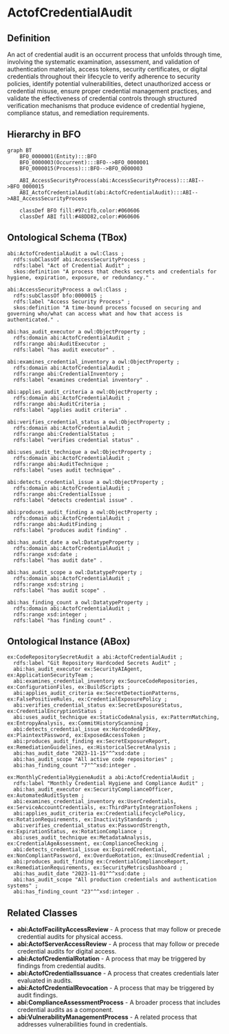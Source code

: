 # ActofCredentialAudit

## Definition
An act of credential audit is an occurrent process that unfolds through time, involving the systematic examination, assessment, and validation of authentication materials, access tokens, security certificates, or digital credentials throughout their lifecycle to verify adherence to security policies, identify potential vulnerabilities, detect unauthorized access or credential misuse, ensure proper credential management practices, and validate the effectiveness of credential controls through structured verification mechanisms that produce evidence of credential hygiene, compliance status, and remediation requirements.

## Hierarchy in BFO
```mermaid
graph BT
    BFO_0000001(Entity):::BFO
    BFO_0000003(Occurrent):::BFO-->BFO_0000001
    BFO_0000015(Process):::BFO-->BFO_0000003
    
    ABI_AccessSecurityProcess(abi:AccessSecurityProcess):::ABI-->BFO_0000015
    ABI_ActofCredentialAudit(abi:ActofCredentialAudit):::ABI-->ABI_AccessSecurityProcess
    
    classDef BFO fill:#97c1fb,color:#060606
    classDef ABI fill:#48DD82,color:#060606
```

## Ontological Schema (TBox)
```turtle
abi:ActofCredentialAudit a owl:Class ;
  rdfs:subClassOf abi:AccessSecurityProcess ;
  rdfs:label "Act of Credential Audit" ;
  skos:definition "A process that checks secrets and credentials for hygiene, expiration, exposure, or redundancy." .

abi:AccessSecurityProcess a owl:Class ;
  rdfs:subClassOf bfo:0000015 ;
  rdfs:label "Access Security Process" ;
  skos:definition "A time-bound process focused on securing and governing who/what can access what and how that access is authenticated." .

abi:has_audit_executor a owl:ObjectProperty ;
  rdfs:domain abi:ActofCredentialAudit ;
  rdfs:range abi:AuditExecutor ;
  rdfs:label "has audit executor" .

abi:examines_credential_inventory a owl:ObjectProperty ;
  rdfs:domain abi:ActofCredentialAudit ;
  rdfs:range abi:CredentialInventory ;
  rdfs:label "examines credential inventory" .

abi:applies_audit_criteria a owl:ObjectProperty ;
  rdfs:domain abi:ActofCredentialAudit ;
  rdfs:range abi:AuditCriteria ;
  rdfs:label "applies audit criteria" .

abi:verifies_credential_status a owl:ObjectProperty ;
  rdfs:domain abi:ActofCredentialAudit ;
  rdfs:range abi:CredentialStatus ;
  rdfs:label "verifies credential status" .

abi:uses_audit_technique a owl:ObjectProperty ;
  rdfs:domain abi:ActofCredentialAudit ;
  rdfs:range abi:AuditTechnique ;
  rdfs:label "uses audit technique" .

abi:detects_credential_issue a owl:ObjectProperty ;
  rdfs:domain abi:ActofCredentialAudit ;
  rdfs:range abi:CredentialIssue ;
  rdfs:label "detects credential issue" .

abi:produces_audit_finding a owl:ObjectProperty ;
  rdfs:domain abi:ActofCredentialAudit ;
  rdfs:range abi:AuditFinding ;
  rdfs:label "produces audit finding" .

abi:has_audit_date a owl:DatatypeProperty ;
  rdfs:domain abi:ActofCredentialAudit ;
  rdfs:range xsd:date ;
  rdfs:label "has audit date" .

abi:has_audit_scope a owl:DatatypeProperty ;
  rdfs:domain abi:ActofCredentialAudit ;
  rdfs:range xsd:string ;
  rdfs:label "has audit scope" .

abi:has_finding_count a owl:DatatypeProperty ;
  rdfs:domain abi:ActofCredentialAudit ;
  rdfs:range xsd:integer ;
  rdfs:label "has finding count" .
```

## Ontological Instance (ABox)
```turtle
ex:CodeRepositorySecretAudit a abi:ActofCredentialAudit ;
  rdfs:label "Git Repository Hardcoded Secrets Audit" ;
  abi:has_audit_executor ex:SecurityAIAgent, ex:ApplicationSecurityTeam ;
  abi:examines_credential_inventory ex:SourceCodeRepositories, ex:ConfigurationFiles, ex:BuildScripts ;
  abi:applies_audit_criteria ex:SecretDetectionPatterns, ex:FalsePositiveRules, ex:CredentialExposurePolicy ;
  abi:verifies_credential_status ex:SecretExposureStatus, ex:CredentialEncryptionStatus ;
  abi:uses_audit_technique ex:StaticCodeAnalysis, ex:PatternMatching, ex:EntropyAnalysis, ex:CommitHistoryScanning ;
  abi:detects_credential_issue ex:HardcodedAPIKey, ex:PlaintextPassword, ex:ExposedAccessToken ;
  abi:produces_audit_finding ex:SecretExposureReport, ex:RemediationGuidelines, ex:HistoricalSecretAnalysis ;
  abi:has_audit_date "2023-11-15"^^xsd:date ;
  abi:has_audit_scope "All active code repositories" ;
  abi:has_finding_count "7"^^xsd:integer .

ex:MonthlyCredentialHygieneAudit a abi:ActofCredentialAudit ;
  rdfs:label "Monthly Credential Hygiene and Compliance Audit" ;
  abi:has_audit_executor ex:SecurityComplianceOfficer, ex:AutomatedAuditSystem ;
  abi:examines_credential_inventory ex:UserCredentials, ex:ServiceAccountCredentials, ex:ThirdPartyIntegrationTokens ;
  abi:applies_audit_criteria ex:CredentialLifecyclePolicy, ex:RotationRequirements, ex:InactivityStandards ;
  abi:verifies_credential_status ex:PasswordStrength, ex:ExpirationStatus, ex:RotationCompliance ;
  abi:uses_audit_technique ex:MetadataAnalysis, ex:CredentialAgeAssessment, ex:ComplianceChecking ;
  abi:detects_credential_issue ex:ExpiredCredential, ex:NonCompliantPassword, ex:OverdueRotation, ex:UnusedCredential ;
  abi:produces_audit_finding ex:CredentialComplianceReport, ex:RemediationRequirements, ex:SecurityMetricsDashboard ;
  abi:has_audit_date "2023-11-01"^^xsd:date ;
  abi:has_audit_scope "All production credentials and authentication systems" ;
  abi:has_finding_count "23"^^xsd:integer .
```

## Related Classes
- **abi:ActofFacilityAccessReview** - A process that may follow or precede credential audits for physical access.
- **abi:ActofServerAccessReview** - A process that may follow or precede credential audits for digital access.
- **abi:ActofCredentialRotation** - A process that may be triggered by findings from credential audits.
- **abi:ActofCredentialIssuance** - A process that creates credentials later evaluated in audits.
- **abi:ActofCredentialRevocation** - A process that may be triggered by audit findings.
- **abi:ComplianceAssessmentProcess** - A broader process that includes credential audits as a component.
- **abi:VulnerabilityManagementProcess** - A related process that addresses vulnerabilities found in credentials. 